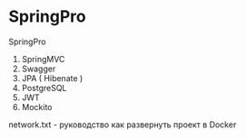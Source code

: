 # SpringPro
 SpringPro
1. SpringMVC
2. Swagger
3. JPA ( Hibenate ) 
4. PostgreSQL
5. JWT
6. Mockito

 network.txt - руководство как развернуть проект в Docker
